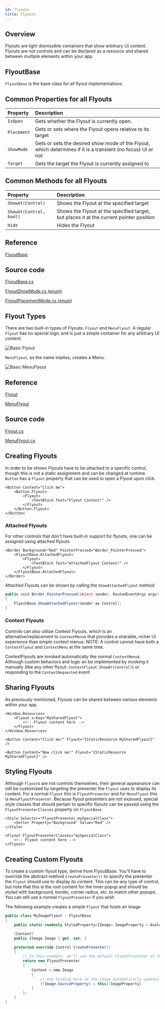 ```yaml
---
id: flyouts
title: Flyouts
---
```


## Overview

Flyouts are light dismissible containers that show arbitrary UI content. Flyouts are not controls and can be declared as a resource and shared between multiple elements within your app.

## FlyoutBase

`FlyoutBase` is the base class for all flyout implementations.

## Common Properties for all Flyouts

| Property | Description |
| :--- | :--- |
| `IsOpen` | Gets whether the Flyout is currently open. |
| `Placement` | Gets or sets where the Flyout opens relative to its target |
| `ShowMode` | Gets or sets the desired show mode of the Flyout, which determines if it is a transient (no focus) UI or not |
| `Target` | Gets the target the Flyout is currently assigned to |

## Common Methods for all Flyouts

| Property | Description |
| :--- | :--- |
| `ShowAt(Control)` | Shows the Flyout at the specified target |
| `ShowAt(Control, bool)` | Shows the Flyout at the specified target, but places it at the current pointer position |
| `Hide` | Hides the Flyout |

## Reference

[FlyoutBase](http://reference.avaloniaui.net/api/Avalonia.Controls/FlyoutBase/)

## Source code

[FlyoutBase.cs](https://github.com/AvaloniaUI/Avalonia/blob/master/src/Avalonia.Controls/Flyouts/FlyoutBase.cs)

[FlyoutShowMode.cs (enum)](https://github.com/AvaloniaUI/Avalonia/blob/master/src/Avalonia.Controls/Flyouts/FlyoutShowMode.cs)

[FlyoutPlacementMode.cs (enum)](https://github.com/AvaloniaUI/Avalonia/blob/master/src/Avalonia.Controls/Flyouts/FlyoutPlacementMode.cs)

## Flyout Types

There are two built-in types of Flyouts: `Flyout` and `MenuFlyout`. A regular `Flyout` has no special logic and is just a simple container for any arbitrary UI content.

  <div style={{textAlign: 'center'}}>
    <img src="/img/controls/flyouts/flyoutpreview.png" alt="Basic Flyout" />
  </div>

`MenuFlyout`, as the name implies, creates a Menu.

  <div style={{textAlign: 'center'}}>
    <img src="/img/controls/flyouts/menuflyoutpreview.png" alt="Basic MenuFlyout" />
  </div>

## Reference

[Flyout](http://reference.avaloniaui.net/api/Avalonia.Controls/Flyout/)

[MenuFlyout](http://reference.avaloniaui.net/api/Avalonia.Controls/MenuFlyout/)

## Source code

[Flyout.cs](https://github.com/AvaloniaUI/Avalonia/blob/master/src/Avalonia.Controls/Flyouts/Flyout.cs)

[MenuFlyout.cs](https://github.com/AvaloniaUI/Avalonia/blob/master/src/Avalonia.Controls/Flyouts/MenuFlyout.cs)

## Creating Flyouts

In order to be shown Flyouts have to be attached to a specific control, though this is not a static assignment and can be changed at runtime. `Button` has a `Flyout` property that can be used to open a Flyout upon click.

```markup
<Button Content="Click me">
    <Button.Flyout>
        <Flyout>
            <TextBlock Text="Flyout Content!" />
        </Flyout>
    </Button.Flyout>
</Button>
```

### Attached Flyouts

For other controls that don't have built-in support for flyouts, one can be assigned using attached flyouts

```markup
<Border Background="Red" PointerPressed="Border_PointerPressed">
    <FlyoutBase.AttachedFlyout>
        <Flyout>
            <TextBlock Text="AttachedFlyout Content!" />
        </Flyout>
    </FlyoutBase.AttachedFlyout>
</Border>
```

Attached Flyouts can be shown by calling the `ShowAttachedFlyout` method

```csharp
public void Border_PointerPressed(object sender, RoutedEventArgs args)
{
    FlyoutBase.ShowAttachedFlyout(sender as Control);
}
```

### Context Flyouts

Controls can also utilize Context Flyouts, which is an alternative/replacement to `ContextMenu`s that provides a sharable, richer UI experience than simple context menus. NOTE: A control cannot have both a `ContextFlyout` and `ContextMenu` at the same time.

ContextFlyouts are invoked automatically like normal `ContextMenu`s. Although custom behaviors and logic an be implemented by invoking it manually (like any other flyout: `ContextFlyout.ShowAt(Control)`) or responding to the `ContextRequested` event

## Sharing Flyouts

As previously mentioned, Flyouts can be shared between various elements within your app.

```markup
<Window.Resources>
    <Flyout x:Key="MySharedFlyout">
        <!-- Flyout content here -->
    </Flyout>
</Window.Resources>

<Button Content="Click me!" Flyout="{StaticResource MySharedFlyout}" />

<Button Content="Now click me!" Flyout="{StaticResource MySharedFlyout}" />
```

## Styling Flyouts

Although `Flyout`s are not controls themselves, their general appearance can still be customized by targeting the presenter the `Flyout` uses to display its content. For a normal `Flyout` this is `FlyoutPresenter` and for `MenuFlyout` this is `MenuFlyoutPresenter`. Because flyout presenters are not exposed, special style classes that should pertain to specific flyouts can be passed using the `FlyoutPresenterClasses` property on `FlyoutBase`

```markup
<Style Selector="FlyoutPresenter.mySpecialClass">
    <Setter Property="Background" Value="Red" />
</Style>

<Flyout FlyoutPresenterClasses="mySpecialClass">
    <!-- Flyout content here -->
</Flyout>
```

## Creating Custom Flyouts

To create a custom flyout type, derive from FlyoutBase. You'll have to override the abstract method `CreatePresenter()` to specify the presenter the `Flyout` should use to display its content. This can be any type of control, but note that this is the root content for the inner popup and should be styled with background, border, corner radius, etc. to match other popups. You can still use a normal `FlyoutPresenter` if you wish

The following example creates a simple `Flyout` that hosts an image

```csharp
public class MyImageFlyout : FlyoutBase
{
    public static readonly StyledProperty<IImage> ImageProperty = AvaloniaProperty.Register<MyImageFlyout, IImage>(nameof(Image));

    [Content]
    public IImage Image { get; set; }

    protected override Control CreatePresenter()
    {
        // In this example, we'll use the default FlyoutPresenter as the root content, and add an Image control to show our content
        return new FlyoutPresenter
        {
            Content = new Image
            {
                // Use binding here so the image automatically updates when the property updates
                [!Image.SourceProperty] = this[!ImageProperty]
            }
        };
    }
}
```